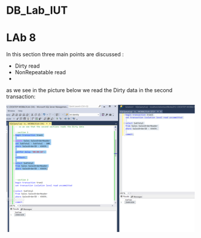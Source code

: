 # DB_Lab_IUT
# **LAb 8**
In this section three main points are discussed :
- Dirty read
- NonRepeatable read
- 
as we see in the picture below we read the Dirty data in the second transaction:

![picture](image/DR.PNG)
